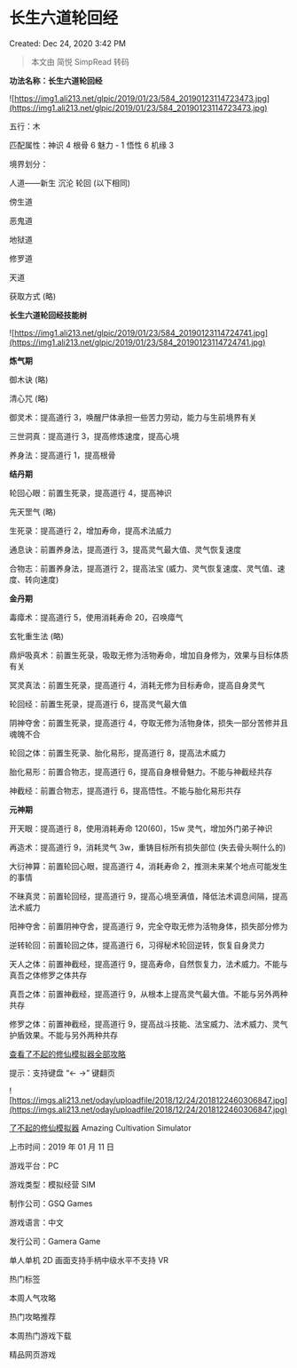 # 长生六道轮回经

Created: Dec 24, 2020 3:42 PM

> 本文由 简悦 SimpRead 转码

**功法名称：长生六道轮回经**

![https://img1.ali213.net/glpic/2019/01/23/584_20190123114723473.jpg](https://img1.ali213.net/glpic/2019/01/23/584_20190123114723473.jpg)

五行：木

匹配属性：神识 4 根骨 6 魅力 - 1 悟性 6 机缘 3

境界划分：

人道——新生 沉沦 轮回 (以下相同)

傍生道

恶鬼道

地狱道

修罗道

天道

获取方式 (略)

**长生六道轮回经技能树**

![https://img1.ali213.net/glpic/2019/01/23/584_20190123114724741.jpg](https://img1.ali213.net/glpic/2019/01/23/584_20190123114724741.jpg)

**炼气期**

御木诀 (略)

清心咒 (略)

御灵术：提高道行 3，唤醒尸体承担一些苦力劳动，能力与生前境界有关

三世洞真：提高道行 3，提高修炼速度，提高心境

养身法：提高道行 1，提高根骨

**结丹期**

轮回心眼：前置生死录，提高道行 4，提高神识

先天罡气 (略)

生死录：提高道行 2，增加寿命，提高术法威力

通息诀：前置养身法，提高道行 3，提高灵气最大值、灵气恢复速度

合物志：前置养身法，提高道行 2，提高法宝 (威力、灵气恢复速度、灵气值、速度、转向速度)

**金丹期**

毒瘴术：提高道行 5，使用消耗寿命 20，召唤瘴气

玄牝重生法 (略)

鼎炉吸真术：前置生死录，吸取无修为活物寿命，增加自身修为，效果与目标体质有关

冥灵真法：前置生死录，提高道行 4，消耗无修为目标寿命，提高自身灵气

轮回经：前置生死录，提高道行 6，提高灵气最大值

阴神夺舍：前置生死录，提高道行 4，夺取无修为活物身体，损失一部分苦修并且魂魄不合

轮回之体：前置生死录、胎化易形，提高道行 8，提高法术威力

胎化易形：前置合物志，提高道行 6，提高自身根骨魅力。不能与神截经共存

神截经：前置合物志，提高道行 6，提高悟性。不能与胎化易形共存

**元神期**

开天眼：提高道行 8，使用消耗寿命 120(60)，15w 灵气，增加外门弟子神识

再造术：提高道行 9，消耗灵气 3w，重铸目标所有损失部位 (失去骨头啊什么的)

大衍神算：前置轮回心眼，提高道行 4，消耗寿命 2，推测未来某个地点可能发生的事情

不昧真灵：前置轮回经，提高道行 9，提高心境至满值，降低法术调息间隔，提高法术威力

阳神夺舍：前置阴神夺舍，提高道行 9，完全夺取无修为活物身体，损失部分修为

逆转轮回：前置轮回之体，提高道行 6，习得秘术轮回逆转，恢复自身灵力

天人之体：前置神截经，提高道行 9，提高寿命，自然恢复力，法术威力。不能与真吾之体修罗之体共存

真吾之体：前置神截经，提高道行 9，从根本上提高灵气最大值。不能与另外两种共存

修罗之体：前置神截经，提高道行 9，提高战斗技能、法宝威力、法术威力、灵气护盾效果。不能与另外两种共存

[查看了不起的修仙模拟器全部攻略](https://gl.ali213.net/z/37691/)

提示：支持键盘 “← →” 键翻页

![https://imgs.ali213.net/oday/uploadfile/2018/12/24/2018122460306847.jpg](https://imgs.ali213.net/oday/uploadfile/2018/12/24/2018122460306847.jpg)

[了不起的修仙模拟器](https://www.ali213.net/zt/gsq/) Amazing Cultivation Simulator

上市时间：2019 年 01 月 11 日

游戏平台：PC

游戏类型：模拟经营 SIM

制作公司：GSQ Games

游戏语言：中文

发行公司：Gamera Game

单人单机 2D 画面支持手柄中级水平不支持 VR

热门标签

本周人气攻略

热门攻略推荐

本周热门游戏下载

精品网页游戏